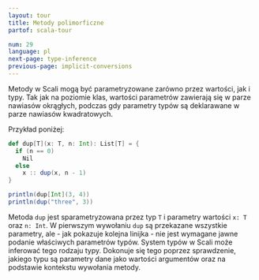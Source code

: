 ```yaml
---
layout: tour
title: Metody polimorficzne
partof: scala-tour

num: 29
language: pl
next-page: type-inference
previous-page: implicit-conversions
---
```


Metody w Scali mogą być parametryzowane zarówno przez wartości, jak i typy. Tak jak na poziomie klas, wartości parametrów zawierają się w parze nawiasów okrągłych, podczas gdy parametry typów są deklarawane w parze nawiasów kwadratowych.

Przykład poniżej:

```scala mdoc
def dup[T](x: T, n: Int): List[T] = {
  if (n == 0)
    Nil
  else
    x :: dup(x, n - 1)
}

println(dup[Int](3, 4))
println(dup("three", 3))
```

Metoda `dup` jest sparametryzowana przez typ `T` i parametry wartości `x: T` oraz `n: Int`. W pierwszym wywołaniu `dup` są przekazane wszystkie parametry, ale - jak pokazuje kolejna linijka - nie jest wymagane jawne podanie właściwych parametrów typów. System typów w Scali może inferować tego rodzaju typy. Dokonuje się tego poprzez sprawdzenie, jakiego typu są parametry dane jako wartości argumentów oraz na podstawie kontekstu wywołania metody.
